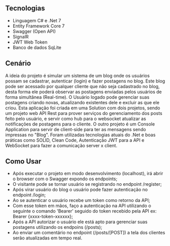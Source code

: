 ## Tecnologias

- Linguagem C# e .Net 7
- Entity Framework Core 7
- Swagger (Open API)
- SignalR
- JWT Web Token
- Banco de dados SqLite

## Cenário

A ideia do projeto é simular um sistema de um blog onde os usuários possam se cadastrar, autenticar (login) e fazer postagens no blog.
Este blog pode ser acessado por qualquer cliente que não seja cadastrado no blog, desta forma ele poderá observar as postagens enviadas pelos usuários de forma simultânea (Real-time).
O Usuário logado pode gerenciar suas postagens criando novas, atualizando existentes dele e excluir as que ele criou.
Esta aplicação foi criada em uma Solution com dois projetos, sendo um projeto web API Rest para prover serviços do gerenciamento dos posts feito pelo usuário, e servir como hub para o websocket atualizar as notificações de postagens para o cliente. 
O outro projeto é um Console Application para servir de client-side para ter as mensagens sendo impressas no "Blog". Foram utilizadas tecnologias atuais do .Net e boas práticas como SOLID, Clean Code, Autenticação JWT para a API e WebSocket para fazer a comunicação server x client.

## Como Usar

- Após executar o projeto em modo desenvolvimento (localhost), irá abrir o browser com o Swagger expondo os endpoints;
- O visitante pode se tornar usuário se registrando no endpoint /register;
- Após virar usuário do blog o usuário pode fazer autenticação no endpoint /login;
- Ao se autenticar o usuário recebe um token como retorno da API;
- Com esse token em mãos, faço a autenticação na API utilizando o seguinte o comando 'Bearer' seguido do token recebido pela API ex: Bearer {xxxx-token-xxxxxx};
- Após a API autorizar o usuário ele está apto para gerenciar suas postagens utilizando os endpoins (/posts);
- Ao enviar um comentário no endpoint (/posts/[POST]) a tela dos clientes serão atualizadas em tempo real.
